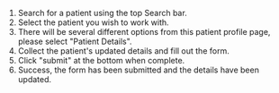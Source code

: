 1. Search for a patient using the top Search bar.
2. Select the patient you wish to work with. 
3. There will be several different options from this patient profile page, please select "Patient Details".
4. Collect the patient's updated details and fill out the form.
5. Click "submit" at the bottom when complete.
6. Success, the form has been submitted and the details have been updated. 
